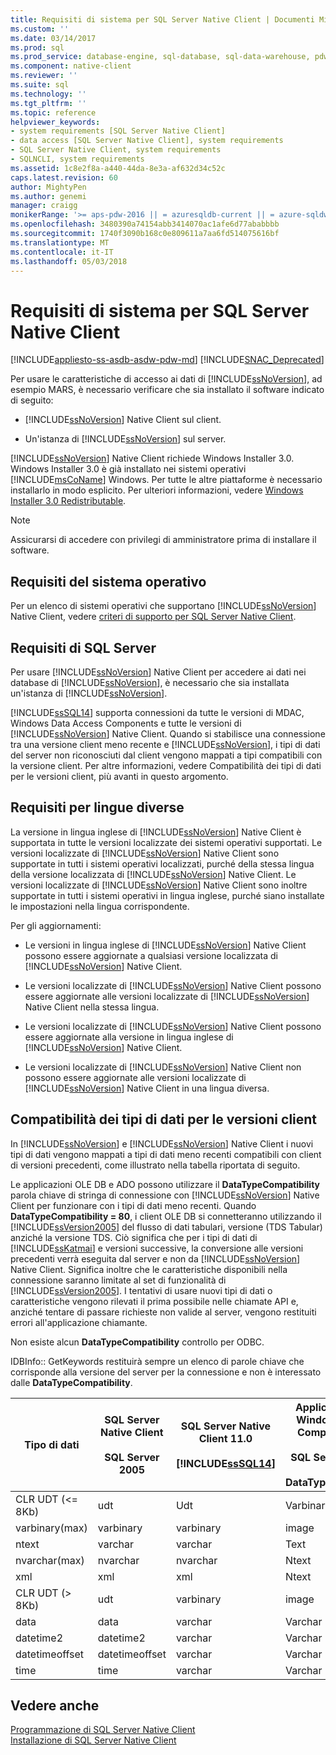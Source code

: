```yaml
---
title: Requisiti di sistema per SQL Server Native Client | Documenti Microsoft
ms.custom: ''
ms.date: 03/14/2017
ms.prod: sql
ms.prod_service: database-engine, sql-database, sql-data-warehouse, pdw
ms.component: native-client
ms.reviewer: ''
ms.suite: sql
ms.technology: ''
ms.tgt_pltfrm: ''
ms.topic: reference
helpviewer_keywords:
- system requirements [SQL Server Native Client]
- data access [SQL Server Native Client], system requirements
- SQL Server Native Client, system requirements
- SQLNCLI, system requirements
ms.assetid: 1c8e2f8a-a440-44da-8e3a-af632d34c52c
caps.latest.revision: 60
author: MightyPen
ms.author: genemi
manager: craigg
monikerRange: '>= aps-pdw-2016 || = azuresqldb-current || = azure-sqldw-latest || >= sql-server-2016 || = sqlallproducts-allversions'
ms.openlocfilehash: 3480390a74154abb3414070ac1afe6d77ababbbb
ms.sourcegitcommit: 1740f3090b168c0e809611a7aa6fd514075616bf
ms.translationtype: MT
ms.contentlocale: it-IT
ms.lasthandoff: 05/03/2018
---
```

# <a name="system-requirements-for-sql-server-native-client"></a>Requisiti di sistema per SQL Server Native Client
[!INCLUDE[appliesto-ss-asdb-asdw-pdw-md](../../includes/appliesto-ss-asdb-asdw-pdw-md.md)]
[!INCLUDE[SNAC_Deprecated](../../includes/snac-deprecated.md)]

  Per usare le caratteristiche di accesso ai dati di [!INCLUDE[ssNoVersion](../../includes/ssnoversion-md.md)], ad esempio MARS, è necessario verificare che sia installato il software indicato di seguito:  
  
-   [!INCLUDE[ssNoVersion](../../includes/ssnoversion-md.md)] Native Client sul client.  
  
-   Un'istanza di [!INCLUDE[ssNoVersion](../../includes/ssnoversion-md.md)] sul server.  
  
 [!INCLUDE[ssNoVersion](../../includes/ssnoversion-md.md)] Native Client richiede Windows Installer 3.0. Windows Installer 3.0 è già installato nei sistemi operativi [!INCLUDE[msCoName](../../includes/msconame-md.md)] Windows. Per tutte le altre piattaforme è necessario installarlo in modo esplicito. Per ulteriori informazioni, vedere [Windows Installer 3.0 Redistributable](http://go.microsoft.com/fwlink/?LinkId=46459).  
  
> [!NOTE]  
>  Assicurarsi di accedere con privilegi di amministratore prima di installare il software.  
  
## <a name="operating-system-requirements"></a>Requisiti del sistema operativo  
 Per un elenco di sistemi operativi che supportano [!INCLUDE[ssNoVersion](../../includes/ssnoversion-md.md)] Native Client, vedere [criteri di supporto per SQL Server Native Client](../../relational-databases/native-client/applications/support-policies-for-sql-server-native-client.md).  
  
## <a name="sql-server-requirements"></a>Requisiti di SQL Server  
 Per usare [!INCLUDE[ssNoVersion](../../includes/ssnoversion-md.md)] Native Client per accedere ai dati nei database di [!INCLUDE[ssNoVersion](../../includes/ssnoversion-md.md)], è necessario che sia installata un'istanza di [!INCLUDE[ssNoVersion](../../includes/ssnoversion-md.md)].  
  
 [!INCLUDE[ssSQL14](../../includes/sssql14-md.md)] supporta connessioni da tutte le versioni di MDAC, Windows Data Access Components e tutte le versioni di [!INCLUDE[ssNoVersion](../../includes/ssnoversion-md.md)] Native Client. Quando si stabilisce una connessione tra una versione client meno recente e [!INCLUDE[ssNoVersion](../../includes/ssnoversion-md.md)], i tipi di dati del server non riconosciuti dal client vengono mappati a tipi compatibili con la versione client. Per altre informazioni, vedere Compatibilità dei tipi di dati per le versioni client, più avanti in questo argomento.  
  
## <a name="cross-language-requirements"></a>Requisiti per lingue diverse  
 La versione in lingua inglese di [!INCLUDE[ssNoVersion](../../includes/ssnoversion-md.md)] Native Client è supportata in tutte le versioni localizzate dei sistemi operativi supportati. Le versioni localizzate di [!INCLUDE[ssNoVersion](../../includes/ssnoversion-md.md)] Native Client sono supportate in tutti i sistemi operativi localizzati, purché della stessa lingua della versione localizzata di [!INCLUDE[ssNoVersion](../../includes/ssnoversion-md.md)] Native Client. Le versioni localizzate di [!INCLUDE[ssNoVersion](../../includes/ssnoversion-md.md)] Native Client sono inoltre supportate in tutti i sistemi operativi in lingua inglese, purché siano installate le impostazioni nella lingua corrispondente.  
  
 Per gli aggiornamenti:  
  
-   Le versioni in lingua inglese di [!INCLUDE[ssNoVersion](../../includes/ssnoversion-md.md)] Native Client possono essere aggiornate a qualsiasi versione localizzata di [!INCLUDE[ssNoVersion](../../includes/ssnoversion-md.md)] Native Client.  
  
-   Le versioni localizzate di [!INCLUDE[ssNoVersion](../../includes/ssnoversion-md.md)] Native Client possono essere aggiornate alle versioni localizzate di [!INCLUDE[ssNoVersion](../../includes/ssnoversion-md.md)] Native Client nella stessa lingua.  
  
-   Le versioni localizzate di [!INCLUDE[ssNoVersion](../../includes/ssnoversion-md.md)] Native Client possono essere aggiornate alla versione in lingua inglese di [!INCLUDE[ssNoVersion](../../includes/ssnoversion-md.md)] Native Client.  
  
-   Le versioni localizzate di [!INCLUDE[ssNoVersion](../../includes/ssnoversion-md.md)] Native Client non possono essere aggiornate alle versioni localizzate di [!INCLUDE[ssNoVersion](../../includes/ssnoversion-md.md)] Native Client in una lingua diversa.  
  
## <a name="data-type-compatibility-for-client-versions"></a>Compatibilità dei tipi di dati per le versioni client  
 In [!INCLUDE[ssNoVersion](../../includes/ssnoversion-md.md)] e [!INCLUDE[ssNoVersion](../../includes/ssnoversion-md.md)] Native Client i nuovi tipi di dati vengono mappati a tipi di dati meno recenti compatibili con client di versioni precedenti, come illustrato nella tabella riportata di seguito.  
  
 Le applicazioni OLE DB e ADO possono utilizzare il **DataTypeCompatibility** parola chiave di stringa di connessione con [!INCLUDE[ssNoVersion](../../includes/ssnoversion-md.md)] Native Client per funzionare con i tipi di dati meno recenti. Quando **DataTypeCompatibility = 80**, i client OLE DB si connetteranno utilizzando il [!INCLUDE[ssVersion2005](../../includes/ssversion2005-md.md)] del flusso di dati tabulari, versione (TDS Tabular) anziché la versione TDS. Ciò significa che per i tipi di dati di [!INCLUDE[ssKatmai](../../includes/sskatmai-md.md)] e versioni successive, la conversione alle versioni precedenti verrà eseguita dal server e non da [!INCLUDE[ssNoVersion](../../includes/ssnoversion-md.md)] Native Client. Significa inoltre che le caratteristiche disponibili nella connessione saranno limitate al set di funzionalità di [!INCLUDE[ssVersion2005](../../includes/ssversion2005-md.md)]. I tentativi di usare nuovi tipi di dati o caratteristiche vengono rilevati il prima possibile nelle chiamate API e, anziché tentare di passare richieste non valide al server, vengono restituiti errori all'applicazione chiamante.  
  
 Non esiste alcun **DataTypeCompatibility** controllo per ODBC.  
  
 IDBInfo:: GetKeywords restituirà sempre un elenco di parole chiave che corrisponde alla versione del server per la connessione e non è interessato dalle **DataTypeCompatibility**.  
  
|Tipo di dati|SQL Server Native Client<br /><br /> SQL Server 2005|SQL Server Native Client 11.0<br /><br /> [!INCLUDE[ssSQL14](../../includes/sssql14-md.md)]|Applicazioni OLE DB di Windows Data Access Components, MDAC e<br /><br /> SQL Server Native Client con DataTypeCompatibility=80|  
|---------------|--------------------------------------------------|-------------------------------------------------------------|-------------------------------------------------------------------------------------------------------------------------------|  
|CLR UDT (\<= 8Kb)|udt|Udt|Varbinary|  
|varbinary(max)|varbinary|varbinary|image|  
|ntext|varchar|varchar|Text|  
|nvarchar(max)|nvarchar|nvarchar|Ntext|  
|xml|xml|xml|Ntext|  
|CLR UDT (> 8Kb)|udt|varbinary|image|  
|data|data|varchar|Varchar|  
|datetime2|datetime2|varchar|Varchar|  
|datetimeoffset|datetimeoffset|varchar|Varchar|  
|time|time|varchar|Varchar|  
  
## <a name="see-also"></a>Vedere anche  
 [Programmazione di SQL Server Native Client](../../relational-databases/native-client/sql-server-native-client-programming.md)   
 [Installazione di SQL Server Native Client](../../relational-databases/native-client/applications/installing-sql-server-native-client.md)  
  
  
